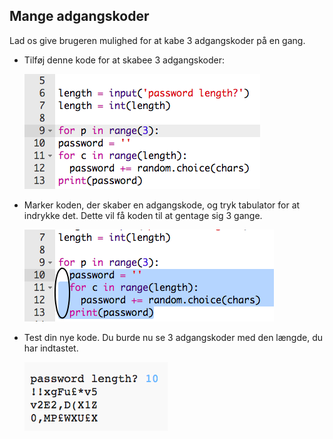 ## Mange adgangskoder

Lad os give brugeren mulighed for at kabe 3 adgangskoder på en gang.



+ Tilføj denne kode for at skabee 3 adgangskoder:

	![screenshot](images/passwords-num-loop.png)

+ Marker koden, der skaber en adgangskode, og tryk tabulator for at indrykke det. Dette vil få koden til at gentage sig 3 gange.

	![screenshot](images/passwords-num-indent.png)

+ Test din nye kode. Du burde nu se 3 adgangskoder med den længde, du har indtastet.

	![screenshot](images/passwords-num-test.png)



